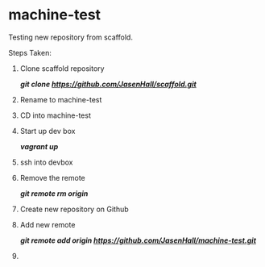 # machine-test
Testing new repository from scaffold.

Steps Taken:

1. Clone scaffold repository

   _**git clone https://github.com/JasenHall/scaffold.git**_
2. Rename to machine-test
3. CD into machine-test
4. Start up dev box
   
   _**vagrant up**_
5. ssh into devbox
6. Remove the remote

    _**git remote rm origin**_
7. Create new repository on Github
8. Add new remote

    _**git remote add origin https://github.com/JasenHall/machine-test.git**_
9.
